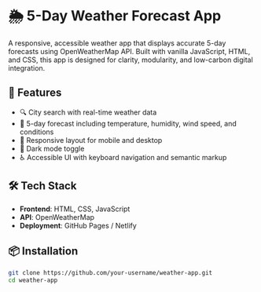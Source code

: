 # 🌦️ 5-Day Weather Forecast App

A responsive, accessible weather app that displays accurate 5-day forecasts using OpenWeatherMap API. Built with vanilla JavaScript, HTML, and CSS, this app is designed for clarity, modularity, and low-carbon digital integration.

## 🚀 Features

- 🔍 City search with real-time weather data
- 📆 5-day forecast including temperature, humidity, wind speed, and conditions
- 🎨 Responsive layout for mobile and desktop
- 🌙 Dark mode toggle
- ♿ Accessible UI with keyboard navigation and semantic markup

## 🛠️ Tech Stack

- **Frontend**: HTML, CSS, JavaScript
- **API**: OpenWeatherMap
- **Deployment**: GitHub Pages / Netlify

## 📦 Installation

```bash
git clone https://github.com/your-username/weather-app.git
cd weather-app
